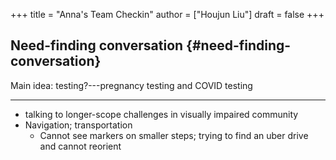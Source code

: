 +++
title = "Anna's Team Checkin"
author = ["Houjun Liu"]
draft = false
+++

## Need-finding conversation {#need-finding-conversation}

Main idea: testing?---pregnancy testing and COVID testing

---

-   talking to longer-scope challenges in visually impaired community
-   Navigation; transportation
    -   Cannot see markers on smaller steps; trying to find an uber drive and cannot reorient